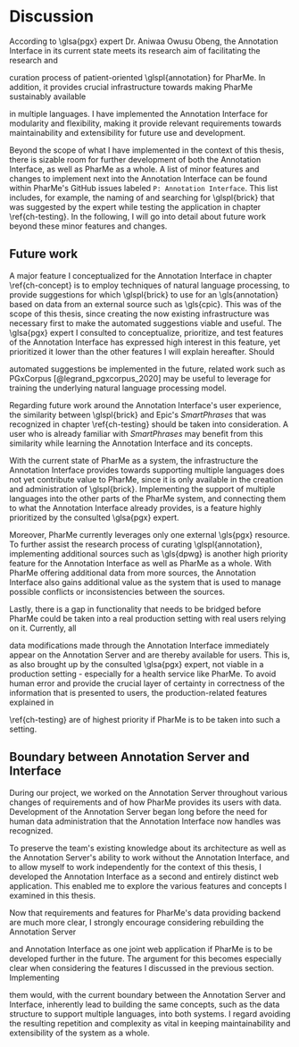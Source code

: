 # Discussion

<!-- Would add a general discussion here regarding the problems you
identified in the beginning and how (well) you were able to solve them, before
leading over to the expert feedback; or you put these into separate sections
(also all parts regarding future work). Either way, you need a short overview
what sections the reader can expect in this chapter, I only expected future
work from this chapter introduction and was surprised that there was a section
after Future Work ^^ -->
<!-- You can also mention your extensible architechture already (as I see, the
last sentence of this paragraph); then lead over to future work from expert
feedback (just an idea) -->
According to \glsa{pgx} expert Dr. Aniwaa Owusu Obeng, the Annotation Interface
in its current state meets its research aim of facilitating the research and
<!-- Maybe "already meets" because there are some things that might be better?
Would directly follow up that for clinical use some extensions need to be
implemented -->
curation process of patient-oriented \glspl{annotation} for PharMe. In addition,
it provides crucial infrastructure towards making PharMe sustainably available
<!-- Maybe rather "the functionality" rather than "crucial infrastructure"? -->
in multiple languages. I have implemented the Annotation Interface for
modularity and flexibility, making it provide relevant requirements towards
maintainability and extensibility for future use and development.

Beyond the scope of what I have implemented in the context of this thesis, there
is sizable room for further development of both the Annotation Interface, as
well as PharMe as a whole. A list of minor features and changes to
implement next into the Annotation Interface can be found within PharMe's GitHub
issues labeled `P: Annotation Interface`. This list includes, for example, the
naming of and searching for \glspl{brick} that was suggested by the expert while
testing the application in chapter \ref{ch-testing}. In the following, I will go
into detail about future work beyond these minor features and changes.
<!-- Not sure if I would call them minor features, what do you mean by minor?
Would add all features you talked about in the thesis in text below (you can just
shortly list them); would add the issues explanation in the end of the next part
(together with the proposed priorization, maybe you can connect these parts) -->

## Future work

A major feature I conceptualized for the Annotation Interface in chapter
\ref{ch-concept} is to employ techniques of natural language processing, to
provide suggestions for which \glspl{brick} to use for an \gls{annotation} based
on data from an external source such as \gls{cpic}. This was
of the scope of this thesis, since creating the now existing infrastructure
was necessary first to make the automated suggestions viable and useful. The
\glsa{pgx} expert I consulted to conceptualize, prioritize, and test features of
the Annotation Interface has expressed high interest in this feature, yet
prioritized it lower than the other features I will explain hereafter. Should
<!-- Would first explain all future work and then add the priorization in the end,
otherwise it is difficult to remember -->
automated suggestions be implemented in the future, related work such as
PGxCorpus [@legrand_pgxcorpus_2020] may be useful to leverage for training the
underlying natural language processing model.
<!-- What about this one? (Might not fit though, I think I sent this to you before)
https://academic.oup.com/jamiaopen/article/5/2/ooac044/6594967 -->

Regarding future work around the Annotation Interface's user experience, the
similarity between \glspl{brick} and Epic's *SmartPhrases* that was recognized
in chapter \ref{ch-testing} should be taken into consideration. A user who is
already familiar with *SmartPhrases* may benefit from this similarity while
learning the Annotation Interface and its concepts.
<!-- Should be taken into consideration how exactly? You do not really state
what the Future Work would be here :) -->

With the current state of PharMe as a system, the infrastructure the Annotation
Interface provides towards supporting multiple languages does not yet contribute
value to PharMe, since it is only available in the creation and administration
of \glspl{brick}. Implementing the support of multiple languages into the other
parts of the PharMe system, and connecting them to what the Annotation Interface
already provides, is a feature highly prioritized by the consulted \glsa{pgx}
expert.
<!-- I do not fully understand this; you basically say it would need to also
translate PharMe's UI? It is a bit confusing, maybe start with the state of
PharMe (only English) in a first sentence -->
<!-- Also, did Aniwaa say why it is highly prioritized? -->

Moreover, PharMe currently leverages only
one external \gls{pgx} resource. To further assist the research process of
curating \glspl{annotation}, implementing additional sources such as \gls{dpwg}
is another high priority feature for the Annotation Interface as well as PharMe
as a whole. With PharMe offering additional data from more sources, the
Annotation Interface also gains additional value as the system that is used to
manage possible conflicts or inconsistencies between the sources.

Lastly, there is
a gap in functionality that needs to be bridged before PharMe could be taken
into a real production setting with real users relying on it. Currently, all
<!-- First sentence: rather say what needs to be implemented; e.g., "Lastly,
to be usable in a clinical setting, ..." -->
data modifications made through the Annotation Interface immediately appear on
the Annotation Server and are thereby available for users. This is, as also
brought up by the consulted \glsa{pgx} expert, not viable in a production
setting - especially for a health service like PharMe. To avoid human error and
provide the crucial layer of certainty in correctness of the information that is
presented to users, the production-related features explained in
<!-- List them again, do not reference the chapter -->
\ref{ch-testing} are of highest priority if PharMe is to be taken into such a
setting.

<!-- As I stated above, I would remove the priority statements from the paragraphs
above and add a paragraph here that summarizes the  priorities; maybe also connect
to the issues -->

## Boundary between Annotation Server and Interface

During our project, we worked on the Annotation Server throughout various
changes of requirements and of how PharMe provides its users with data.
Development of the Annotation Server began long before the need for human data
administration that the Annotation Interface now handles was recognized.
<!-- Too journalistic; be more on point -->

To preserve the team's existing knowledge about its architecture as well as the
Annotation Server's ability to work without the Annotation Interface, and to
allow myself to work independently for the context of this thesis, I developed
the Annotation Interface as a second and entirely distinct web application. This
enabled me to explore the various features and concepts I examined in this
thesis.
<!-- I do not get the "existing knowledge" part; also, couldn't you have forked the
Annotation Server and  implemented it there (if the answer is "no", this would
be a good argument)? "working independently" is rather a weak argument, would use
something technical (you mentioned different tech stacks?) or that it would make
sense in general to have it separate since it could be used in other use cases (if
this applies; would be interesting to discuss also! If it was a separate service,
could the below part be still achieved?) -->

Now that requirements and features for PharMe's data providing backend are much
more clear, I strongly encourage considering rebuilding the Annotation Server
<!-- What are these requirements that changed? Did you explain this? Are this the
problems you noted in the beginnin? -->
and Annotation Interface as one joint web application if PharMe is to be
developed further in the future. The argument for this becomes especially clear
when considering the features I discussed in the previous section. Implementing
<!-- It becomes not clear to me, to be honest ^^ with the sentence afterwards it
gets more clear; would put this first and be concrete about which features -->
them would, with the current boundary between the Annotation Server and
Interface, inherently lead to building the same concepts, such as the data
structure to support multiple languages, into both systems. I regard avoiding
the resulting repetition and complexity as vital in keeping maintainability and
extensibility of the system as a whole.
